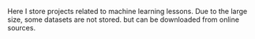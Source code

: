 Here I store projects related to machine learning lessons.
Due to the large size, some datasets are not stored. but can be downloaded from online sources.
